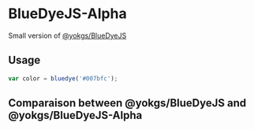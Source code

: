 # BlueDyeJS-Alpha
Small version of [@yokgs/BlueDyeJS](https://github.com/yokgs/BlueDyeJS)

## Usage
```javascript
var color = bluedye('#007bfc');
```

## Comparaison between @yokgs/BlueDyeJS and @yokgs/BlueDyeJS-Alpha


